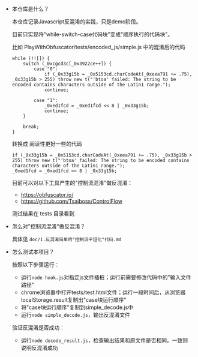 * 本仓库是什么？

    本仓库记录Javascript反混淆的实践，只是demo阶段。
    
    目前只实现将"while-switch-case代码块"变成"顺序执行的代码块"。
    
    比如 PlayWithObfuscator/tests/encoded_js/simple.js 中的混淆后的代码
    ```
    while (!![]) {
        switch (_0xcgcd3c[_0x3922ce++]) {
            case "0":
                if (_0x33g15b = _0x5153cd.charCodeAt(_0xeea791 += .75), _0x33g15b > 255) throw new t("'btoa' failed: The string to be encoded contains characters outside of the Latin1 range.");
                continue;
    
            case "1":
                _0xed1fcd = _0xed1fcd << 8 | _0x33g15b;
                continue;
        }
    
        break;
    }
    ```
    
    转换成 阅读性更好一些的代码
    ```
    if (_0x33g15b = _0x5153cd.charCodeAt(_0xeea791 += .75), _0x33g15b > 255) throw new t("'btoa' failed: The string to be encoded contains characters outside of the Latin1 range.");
    _0xed1fcd = _0xed1fcd << 8 | _0x33g15b;
    ```
    
    目前可以对以下工具产生的"控制流混淆"做反混淆：
    * https://obfuscator.io/
    * https://github.com/Tsaiboss/ControlFlow
    
    测试结果在 tests 目录看到
    
* 怎么对"控制流混淆"做反混淆？

   具体见 `doc/1.反混淆简单的"控制流平坦化"代码.md`
   
* 怎么测试本项目？

    按照以下步骤运行：
    * 运行`node hook.js`对指定js文件插桩；运行前需要修改代码中的"输入文件路径"
    * chrome浏览器中打开tests/test.html文件；运行一段时间后，从浏览器localStorage.result复制出"case块运行顺序"
    * 将"case块运行顺序"复制到simple_decode.js中
    * 运行`node simple_decode.js`，输出反混淆文件
    
    验证反混淆是否成功：
    * 运行`node decode_result.js`，检查输出结果和原文件是否相同。一致则说明反混淆成功